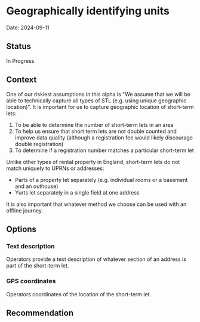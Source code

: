 # Geographically identifying units
Date: 2024-09-11

## Status

In Progress

## Context

One of our riskiest assumptions in this alpha is "We assume that we will be able to technically capture all types of STL (e.g. using unique geographic location)". It is important for us to capture geographic location of short-term lets:
1. To be able to determine the number of short-term lets in an area
2. To help us ensure that short term lets are not double counted and improve data quality (although a registration fee would likely discourage double registration)
3. To determine if a registration number matches a particular short-term let

Unlike other types of rental property in England, short-term lets do not match uniquely to UPRNs or addresses:
- Parts of a property let separately (e.g. individual rooms or a basement and an outhouse)
- Yurts let separately in a single field at one address

It is also important that whatever method we choose can be used with an offline journey.

## Options

### Text description

Operators provide a text description of whatever section of an address is part of the short-term let.

### GPS coordinates

Operators coordinates of the location of the short-term let.

## Recommendation

